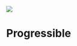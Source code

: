 
![][ci badge]

# Progressible

[ci badge]: https://github.com/vjrasane/progressible/workflows/CI/badge.svg